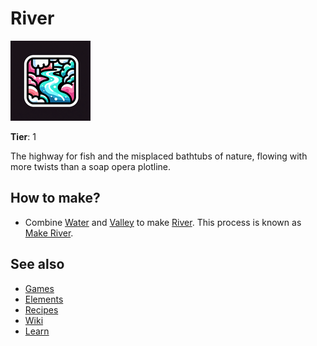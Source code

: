 # River

![](../images/item.river.png)

**Tier**: 1

The highway for fish and the misplaced bathtubs of nature, flowing with more twists than a soap opera plotline.

## How to make?

* Combine [Water](/wiki/elements/water) and [Valley](/wiki/elements/valley) to make [River](/wiki/elements/river). This process is known as [Make River](/wiki/recipes/make-river).

## See also

* [Games](/wiki/games)
* [Elements](/wiki/elements)
* [Recipes](/wiki/recipes)
* [Wiki](/wiki/index)
* [Learn](/learn/index)